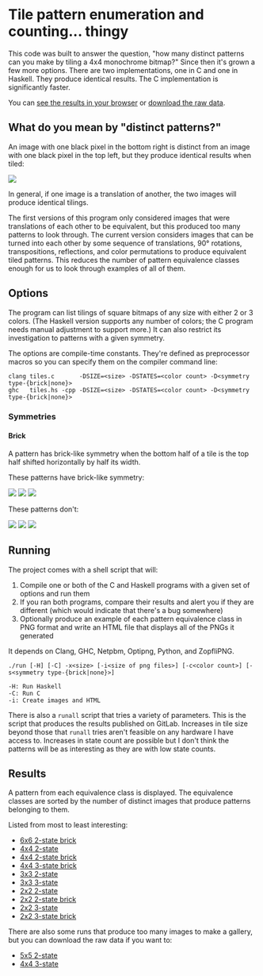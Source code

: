 # Tile pattern enumeration and counting... thingy
This code was built to answer the question, "how many distinct patterns can you make by tiling a 4x4 monochrome bitmap?" Since then it's grown a few more options. There are two implementations, one in C and one in Haskell. They produce identical results. The C implementation is significantly faster.

You can [see the results in your browser](#results) or [download the raw data](https://gitlab.com/jacobwinters/tiles/-/jobs/artifacts/master/download?job=run).

## What do you mean by "distinct patterns?"
An image with one black pixel in the bottom right is distinct from an image with one black pixel in the top left, but they produce identical results when tiled:

<img src="https://jacobwinters.com/tiled-patterns/results/4x4_2/1111111111111110.png">

In general, if one image is a translation of another, the two images will produce identical tilings.

The first versions of this program only considered images that were translations of each other to be equivalent, but this produced too many patterns to look through. The current version considers images that can be turned into each other by some sequence of translations, 90° rotations, transpositions, reflections, and color permutations to produce equivalent tiled patterns. This reduces the number of pattern equivalence classes enough for us to look through examples of all of them.


## Options
The program can list tilings of square bitmaps of any size with either 2 or 3 colors. (The Haskell version supports any number of colors; the C program needs manual adjustment to support more.) It can also restrict its investigation to patterns with a given symmetry.

The options are compile-time constants. They're defined as preprocessor macros so you can specify them on the compiler command line:

```
clang tiles.c       -DSIZE=<size> -DSTATES=<color count> -D<symmetry type-{brick|none}>
ghc   tiles.hs -cpp -DSIZE=<size> -DSTATES=<color count> -D<symmetry type-{brick|none}>
```

### Symmetries
#### Brick
A pattern has brick-like symmetry when the bottom half of a tile is the top half shifted horizontally by half its width.

These patterns have brick-like symmetry:

<img src="https://jacobwinters.com/tiled-patterns/results/4x4_2_brick/1111100011110010.png">
<img src="https://jacobwinters.com/tiled-patterns/results/4x4_2_brick/1100110000110011.png">
<img src="https://jacobwinters.com/tiled-patterns/results/4x4_2_brick/1100100100110110.png">

These patterns don't:

<img src="https://jacobwinters.com/tiled-patterns/results/4x4_2/1111110011110010.png">
<img src="https://jacobwinters.com/tiled-patterns/results/4x4_2/1111110000000011.png">
<img src="https://jacobwinters.com/tiled-patterns/results/4x4_2/1110110101111011.png">

## Running
The project comes with a shell script that will:

1. Compile one or both of the C and Haskell programs with a given set of options and run them
2. If you ran both programs, compare their results and alert you if they are different (which would indicate that there's a bug somewhere)
3. Optionally produce an example of each pattern equivalence class in PNG format and write an HTML file that displays all of the PNGs it generated

It depends on Clang, GHC, Netpbm, Optipng, Python, and ZopfliPNG.

```
./run [-H] [-C] -x<size> [-i<size of png files>] [-c<color count>] [-s<symmetry type-{brick|none}>]

-H: Run Haskell
-C: Run C
-i: Create images and HTML
```

There is also a `runall` script that tries a variety of parameters. This is the script that produces the results published on GitLab. Increases in tile size beyond those that `runall` tries aren't feasible on any hardware I have access to. Increases in state count are possible but I don't think the patterns will be as interesting as they are with low state counts.

## Results
A pattern from each equivalence class is displayed. The equivalence classes are sorted by the number of distinct images that produce patterns belonging to them.

Listed from most to least interesting:
* [6x6 2-state brick](https://jacobwinters.com/tiled-patterns/results/6x6_2_brick/)
* [4x4 2-state](https://jacobwinters.com/tiled-patterns/results/4x4_2/)
* [4x4 2-state brick](https://jacobwinters.com/tiled-patterns/results/4x4_2_brick/)
* [4x4 3-state brick](https://jacobwinters.com/tiled-patterns/results/4x4_3_brick/)
* [3x3 2-state](https://jacobwinters.com/tiled-patterns/results/3x3_2/)
* [3x3 3-state](https://jacobwinters.com/tiled-patterns/results/3x3_3/)
* [2x2 2-state](https://jacobwinters.com/tiled-patterns/results/2x2_2/)
* [2x2 2-state brick](https://jacobwinters.com/tiled-patterns/results/2x2_2_brick/)
* [2x2 3-state](https://jacobwinters.com/tiled-patterns/results/2x2_3/)
* [2x2 3-state brick](https://jacobwinters.com/tiled-patterns/results/2x2_3_brick/)

There are also some runs that produce too many images to make a gallery, but you can download the raw data if you want to:
* [5x5 2-state](https://jacobwinters.com/tiled-patterns/results/5x5_2/results)
* [4x4 3-state](https://jacobwinters.com/tiled-patterns/results/4x4_3/results)
